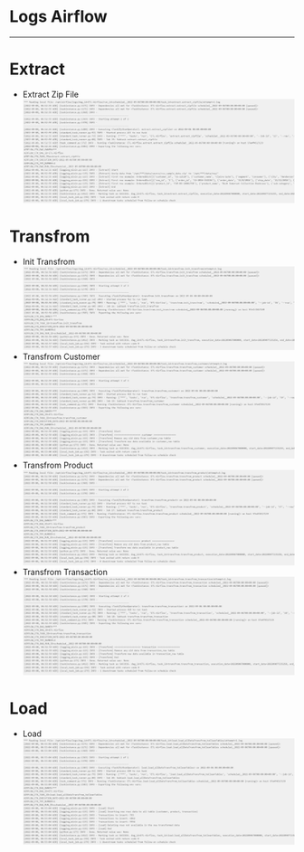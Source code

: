# Logs Airflow

---

# Extract

- Extract Zip File
  ![image](./images/log_extract.jpg)

# Transfrom

- Init Transfrom
  ![image](./images/log_initTransfrom.jpg)
- Transfrom Customer
  ![image](./images/log_transfromCustomer.jpg)
- Transfrom Product
  ![image](./images/log_transfromProduct.jpg)
- Transfrom Transaction
  ![image](./images/log_transfromTransaction.jpg)

# Load

- Load
  ![image](./images/log_load.jpg)
